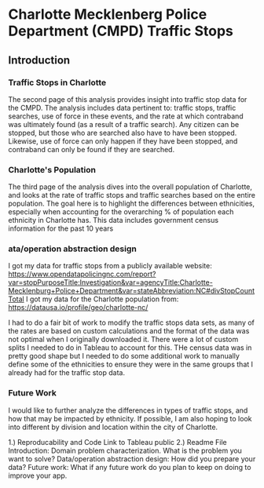 # Charlotte Mecklenberg Police Department (CMPD) Traffic Stops

## Introduction
### Traffic Stops in Charlotte

The second page of this analysis provides insight into traffic stop data for the CMPD. The analysis includes data pertinent to: traffic stops, traffic searches, use of force in these events, and the rate at which contraband was ultimately found (as a result of a traffic search). Any citizen can be stopped, but those who are searched also have to have been stopped. Likewise, use of force can only happen if they have been stopped, and contraband can only be found if they are searched.

### Charlotte's Population

The third page of the analysis dives into the overall population of Charlotte, and looks at the rate of traffic stops and traffic searches based on the entire population. The goal here is to highlight the differences between ethnicities, especially when accounting for the overarching % of population each ethnicity in Charlotte has. This data includes government census information for the past 10 years

### ata/operation abstraction design
I got my data for traffic stops from a publicly available website: https://www.opendatapolicingnc.com/report?var=stopPurposeTitle:Investigation&var=agencyTitle:Charlotte-Mecklenburg+Police+Department&var=stateAbbreviation:NC#divStopCountTotal
I got my data for the Charlotte population from: https://datausa.io/profile/geo/charlotte-nc/

I had to do a fair bit of work to modify the traffic stops data sets, as many of the rates are based on custom calculations and the format of the data was not optimal when I originally downloaded it. There were a lot of custom splits I needed to do in Tableau to account for this. THe census data was in pretty good shape but I needed to do some additional work to manually define some of the ethnicities to ensure they were in the same groups that I already had for the traffic stop data.

### Future Work

I would like to further analyze the differences in types of traffic stops, and how that may be impacted by ethnicity. If possible, I am also hoping to look into different by division and location within the city of Charlotte.

1.) Reproducability and Code
Link to Tableau public
2.) Readme File
Introduction: Domain problem characterization.
What is the problem you want to solve?
Data/operation abstraction design:
How did you prepare your data?
Future work:
What if any future work do you plan to keep on doing to improve your app.
